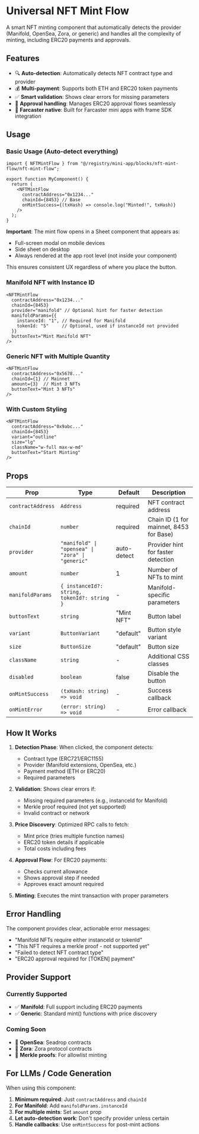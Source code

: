 # Universal NFT Mint Flow

A smart NFT minting component that automatically detects the provider (Manifold, OpenSea, Zora, or generic) and handles all the complexity of minting, including ERC20 payments and approvals.

## Features

- 🔍 **Auto-detection**: Automatically detects NFT contract type and provider
- 💰 **Multi-payment**: Supports both ETH and ERC20 token payments
- ✅ **Smart validation**: Shows clear errors for missing parameters
- 🔄 **Approval handling**: Manages ERC20 approval flows seamlessly
- 📱 **Farcaster native**: Built for Farcaster mini apps with frame SDK integration

## Usage

### Basic Usage (Auto-detect everything)

```tsx
import { NFTMintFlow } from "@/registry/mini-app/blocks/nft-mint-flow/nft-mint-flow";

export function MyComponent() {
  return (
    <NFTMintFlow
      contractAddress="0x1234..."
      chainId={8453} // Base
      onMintSuccess={(txHash) => console.log("Minted!", txHash)}
    />
  );
}
```

**Important**: The mint flow opens in a Sheet component that appears as:
- Full-screen modal on mobile devices
- Side sheet on desktop
- Always rendered at the app root level (not inside your component)

This ensures consistent UX regardless of where you place the button.

### Manifold NFT with Instance ID

```tsx
<NFTMintFlow
  contractAddress="0x1234..."
  chainId={8453}
  provider="manifold" // Optional hint for faster detection
  manifoldParams={{
    instanceId: "1", // Required for Manifold
    tokenId: "5"     // Optional, used if instanceId not provided
  }}
  buttonText="Mint Manifold NFT"
/>
```

### Generic NFT with Multiple Quantity

```tsx
<NFTMintFlow
  contractAddress="0x5678..."
  chainId={1} // Mainnet
  amount={3}  // Mint 3 NFTs
  buttonText="Mint 3 NFTs"
/>
```

### With Custom Styling

```tsx
<NFTMintFlow
  contractAddress="0x9abc..."
  chainId={8453}
  variant="outline"
  size="lg"
  className="w-full max-w-md"
  buttonText="Start Minting"
/>
```

## Props

| Prop | Type | Default | Description |
|------|------|---------|-------------|
| `contractAddress` | `Address` | required | NFT contract address |
| `chainId` | `number` | required | Chain ID (1 for mainnet, 8453 for Base) |
| `provider` | `"manifold" \| "opensea" \| "zora" \| "generic"` | auto-detect | Provider hint for faster detection |
| `amount` | `number` | 1 | Number of NFTs to mint |
| `manifoldParams` | `{ instanceId?: string, tokenId?: string }` | - | Manifold-specific parameters |
| `buttonText` | `string` | "Mint NFT" | Button label |
| `variant` | `ButtonVariant` | "default" | Button style variant |
| `size` | `ButtonSize` | "default" | Button size |
| `className` | `string` | - | Additional CSS classes |
| `disabled` | `boolean` | false | Disable the button |
| `onMintSuccess` | `(txHash: string) => void` | - | Success callback |
| `onMintError` | `(error: string) => void` | - | Error callback |

## How It Works

1. **Detection Phase**: When clicked, the component detects:
   - Contract type (ERC721/ERC1155)
   - Provider (Manifold extensions, OpenSea, etc.)
   - Payment method (ETH or ERC20)
   - Required parameters

2. **Validation**: Shows clear errors if:
   - Missing required parameters (e.g., instanceId for Manifold)
   - Merkle proof required (not yet supported)
   - Invalid contract or network

3. **Price Discovery**: Optimized RPC calls to fetch:
   - Mint price (tries multiple function names)
   - ERC20 token details if applicable
   - Total costs including fees

4. **Approval Flow**: For ERC20 payments:
   - Checks current allowance
   - Shows approval step if needed
   - Approves exact amount required

5. **Minting**: Executes the mint transaction with proper parameters

## Error Handling

The component provides clear, actionable error messages:

- "Manifold NFTs require either instanceId or tokenId"
- "This NFT requires a merkle proof - not supported yet"
- "Failed to detect NFT contract type"
- "ERC20 approval required for [TOKEN] payment"

## Provider Support

### Currently Supported
- ✅ **Manifold**: Full support including ERC20 payments
- ✅ **Generic**: Standard mint() functions with price discovery

### Coming Soon
- 🚧 **OpenSea**: Seadrop contracts
- 🚧 **Zora**: Zora protocol contracts
- 🚧 **Merkle proofs**: For allowlist minting

## For LLMs / Code Generation

When using this component:

1. **Minimum required**: Just `contractAddress` and `chainId`
2. **For Manifold**: Add `manifoldParams.instanceId`
3. **For multiple mints**: Set `amount` prop
4. **Let auto-detection work**: Don't specify provider unless certain
5. **Handle callbacks**: Use `onMintSuccess` for post-mint actions